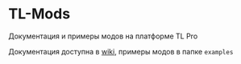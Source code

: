 # TL-Mods
Документация и примеры модов на платформе TL Pro

Документация доступна в [wiki](https://github.com/TerLauncher/TL-Mods/wiki), примеры модов в папке `examples`
